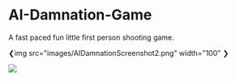 # AI-Damnation-Game
A fast paced fun little first person shooting game.

❮img src="images/AIDamnationScreenshot2.png" width="100" ❯

![](images/AIDamnationScreenshot2.png)

